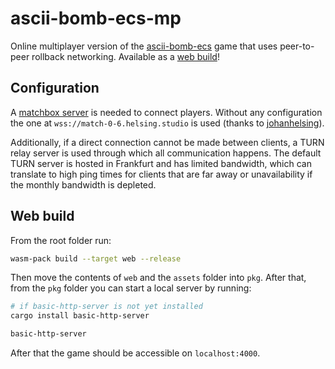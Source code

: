 # ascii-bomb-ecs-mp

Online multiplayer version of the [ascii-bomb-ecs](https://github.com/aleksa2808/ascii-bomb-ecs) game that uses peer-to-peer rollback networking. Available as a [web build](https://aleksa2808.github.io/ascii-bomb-ecs-mp/)!

## Configuration

A [matchbox server](https://github.com/johanhelsing/matchbox/tree/main/matchbox_server) is needed to connect players. Without any configuration the one at `wss://match-0-6.helsing.studio` is used (thanks to [johanhelsing](https://github.com/johanhelsing)).

Additionally, if a direct connection cannot be made between clients, a TURN relay server is used through which all communication happens. The default TURN server is hosted in Frankfurt and has limited bandwidth, which can translate to high ping times for clients that are far away or unavailability if the monthly bandwidth is depleted.

## Web build

From the root folder run:

```bash
wasm-pack build --target web --release
```

Then move the contents of `web` and the `assets` folder into `pkg`. After that, from the `pkg` folder you can start a local server by running:

```bash
# if basic-http-server is not yet installed
cargo install basic-http-server

basic-http-server
```

After that the game should be accessible on `localhost:4000`.
